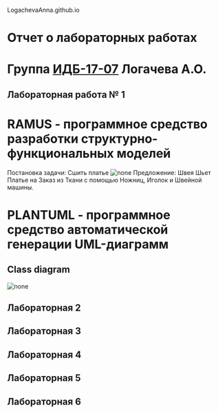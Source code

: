 LogachevaAnna.github.io
# Отчет о лабораторных работах
# Группа [ИДБ-17-07](https://github.com/stankin/design-part-1/wiki/list-idb-17-07) Логачева А.О.

## Лабораторная работа № 1

# RAMUS - программное средство разработки структурно-функциональных моделей
Постановка задачи: Сшить платье
![none](https://github.com/Logacheva-Anna/LogachevaAnna.github.io/blob/main/%D0%9B%D0%B0%D0%B1.%20%D1%80%D0%B0%D0%B1.%201/%D0%9C%D0%BE%D0%B4%D0%B5%D0%BB%D1%8C%20IDEF0-%D0%B4%D0%B8%D0%B0%D0%B3%D1%80%D0%B0%D0%BC%D0%BC%D1%8B.png)
Предложение: Швея Шьет Платье на Заказ из Ткани с помощью Ножниц, Иголок и Швейной машины.

# PLANTUML - программное средство автоматической генерации UML-диаграмм
## Class diagram
![none](https://github.com/Logacheva-Anna/LogachevaAnna.github.io/blob/main/%D0%9B%D0%B0%D0%B1.%20%D1%80%D0%B0%D0%B1.%201/PLANTUML.png)


## Лабораторная 2

## Лабораторная 3

## Лабораторная 4

## Лабораторная 5

## Лабораторная 6

